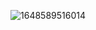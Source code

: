 ![1648589516014](https://user-images.githubusercontent.com/99063625/161886614-a2de67d2-0b58-4019-a2c7-6244cd147a1b.jpg)
